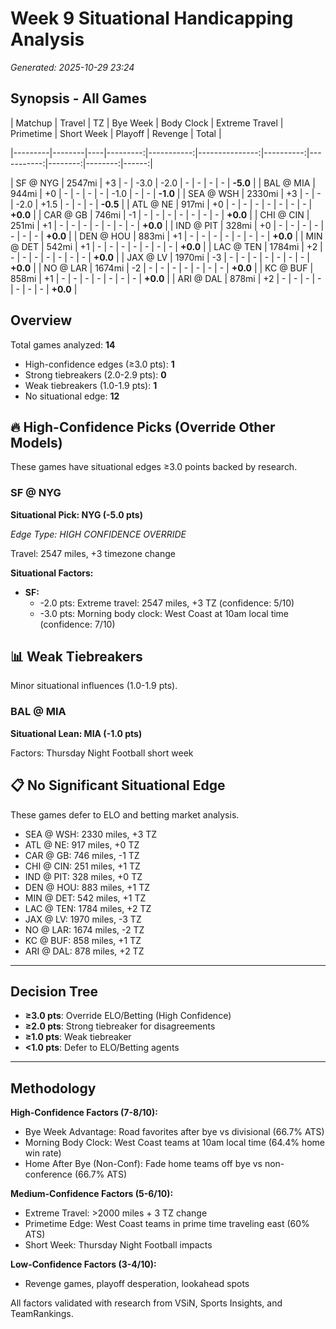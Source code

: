 # Week 9 Situational Handicapping Analysis

*Generated: 2025-10-29 23:24*


## Synopsis - All Games

| Matchup | Travel | TZ | Bye Week | Body Clock | Extreme Travel | Primetime | Short Week | Playoff | Revenge | Total |

|---------|--------|----|---------:|-----------:|---------------:|----------:|-----------:|--------:|--------:|------:|

| SF @ NYG | 2547mi | +3 | - | -3.0 | -2.0 | - | - | - | - | **-5.0** |
| BAL @ MIA | 944mi | +0 | - | - | - | - | -1.0 | - | - | **-1.0** |
| SEA @ WSH | 2330mi | +3 | - | - | -2.0 | +1.5 | - | - | - | **-0.5** |
| ATL @ NE | 917mi | +0 | - | - | - | - | - | - | - | **+0.0** |
| CAR @ GB | 746mi | -1 | - | - | - | - | - | - | - | **+0.0** |
| CHI @ CIN | 251mi | +1 | - | - | - | - | - | - | - | **+0.0** |
| IND @ PIT | 328mi | +0 | - | - | - | - | - | - | - | **+0.0** |
| DEN @ HOU | 883mi | +1 | - | - | - | - | - | - | - | **+0.0** |
| MIN @ DET | 542mi | +1 | - | - | - | - | - | - | - | **+0.0** |
| LAC @ TEN | 1784mi | +2 | - | - | - | - | - | - | - | **+0.0** |
| JAX @ LV | 1970mi | -3 | - | - | - | - | - | - | - | **+0.0** |
| NO @ LAR | 1674mi | -2 | - | - | - | - | - | - | - | **+0.0** |
| KC @ BUF | 858mi | +1 | - | - | - | - | - | - | - | **+0.0** |
| ARI @ DAL | 878mi | +2 | - | - | - | - | - | - | - | **+0.0** |


## Overview

Total games analyzed: **14**

- High-confidence edges (≥3.0 pts): **1**
- Strong tiebreakers (2.0-2.9 pts): **0**
- Weak tiebreakers (1.0-1.9 pts): **1**
- No situational edge: **12**

## 🔥 High-Confidence Picks (Override Other Models)

These games have situational edges ≥3.0 points backed by research.

### SF @ NYG

**Situational Pick: NYG (-5.0 pts)**

*Edge Type: HIGH CONFIDENCE OVERRIDE*

Travel: 2547 miles, +3 timezone change

**Situational Factors:**

- **SF:**
  - -2.0 pts: Extreme travel: 2547 miles, +3 TZ (confidence: 5/10)
  - -3.0 pts: Morning body clock: West Coast at 10am local time (confidence: 7/10)

## 📊 Weak Tiebreakers

Minor situational influences (1.0-1.9 pts).

### BAL @ MIA

**Situational Lean: MIA (-1.0 pts)**

Factors: Thursday Night Football short week

## 📋 No Significant Situational Edge

These games defer to ELO and betting market analysis.

- SEA @ WSH: 2330 miles, +3 TZ
- ATL @ NE: 917 miles, +0 TZ
- CAR @ GB: 746 miles, -1 TZ
- CHI @ CIN: 251 miles, +1 TZ
- IND @ PIT: 328 miles, +0 TZ
- DEN @ HOU: 883 miles, +1 TZ
- MIN @ DET: 542 miles, +1 TZ
- LAC @ TEN: 1784 miles, +2 TZ
- JAX @ LV: 1970 miles, -3 TZ
- NO @ LAR: 1674 miles, -2 TZ
- KC @ BUF: 858 miles, +1 TZ
- ARI @ DAL: 878 miles, +2 TZ

---

## Decision Tree

- **≥3.0 pts**: Override ELO/Betting (High Confidence)
- **≥2.0 pts**: Strong tiebreaker for disagreements
- **≥1.0 pts**: Weak tiebreaker
- **<1.0 pts**: Defer to ELO/Betting agents

---

## Methodology

**High-Confidence Factors (7-8/10):**
- Bye Week Advantage: Road favorites after bye vs divisional (66.7% ATS)
- Morning Body Clock: West Coast teams at 10am local time (64.4% home win rate)
- Home After Bye (Non-Conf): Fade home teams off bye vs non-conference (66.7% ATS)

**Medium-Confidence Factors (5-6/10):**
- Extreme Travel: >2000 miles + 3 TZ change
- Primetime Edge: West Coast teams in prime time traveling east (60% ATS)
- Short Week: Thursday Night Football impacts

**Low-Confidence Factors (3-4/10):**
- Revenge games, playoff desperation, lookahead spots

All factors validated with research from VSiN, Sports Insights, and TeamRankings.